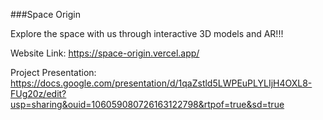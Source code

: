###Space Origin

Explore the space with us through interactive 3D models and AR!!!

Website Link:
https://space-origin.vercel.app/


Project Presentation: 
https://docs.google.com/presentation/d/1qaZstld5LWPEuPLYLIjH4OXL8-FUg20z/edit?usp=sharing&ouid=106059080726163122798&rtpof=true&sd=true

